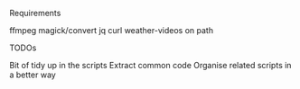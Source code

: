 Requirements

ffmpeg
magick/convert
jq
curl
weather-videos on path


TODOs

Bit of tidy up in the scripts
Extract common code
Organise related scripts in a better way
